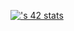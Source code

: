 [![<ldermign>'s 42 stats](https://badge.mediaplus.ma/darkblue/ldermign)](https://github.com/oakoudad/badge42)
